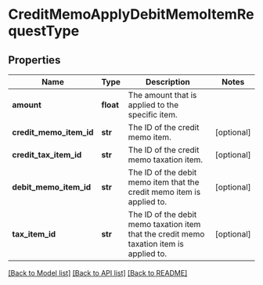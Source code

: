 # CreditMemoApplyDebitMemoItemRequestType

## Properties
Name | Type | Description | Notes
------------ | ------------- | ------------- | -------------
**amount** | **float** | The amount that is applied to the specific item.   | 
**credit_memo_item_id** | **str** | The ID of the credit memo item.  | [optional] 
**credit_tax_item_id** | **str** | The ID of the credit memo taxation item.  | [optional] 
**debit_memo_item_id** | **str** | The ID of the debit memo item that the credit memo item is applied to.  | [optional] 
**tax_item_id** | **str** | The ID of the debit memo taxation item that the credit memo taxation item is applied to.  | [optional] 

[[Back to Model list]](../README.md#documentation-for-models) [[Back to API list]](../README.md#documentation-for-api-endpoints) [[Back to README]](../README.md)


